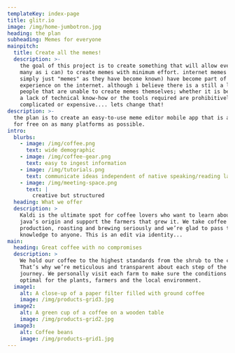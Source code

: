 ```yaml
---
templateKey: index-page
title: glitr.io
image: /img/home-jumbotron.jpg
heading: the plan
subheading: Memes for everyone
mainpitch:
  title: Create all the memes!
  description: >-
    the goal of this project is to create something that will allow everyone (as
    many as i can) to create memes with minimum effort. internet memes (or
    simply just "memes" as they have become known) have become part of a normal
    experience on the internet. although i believe there is a still a lot of
    people that are unable to create memes themselves; whether it is because of
    a lack of technical know-how or the tools required are prohibitively
    complicated or expensive.... lets change that!
description: >-
  the plan is to create an easy-to-use meme editor mobile app that is available
  for free on as many platforms as possible.
intro:
  blurbs:
    - image: /img/coffee.png
      text: wide demographic
    - image: /img/coffee-gear.png
      text: easy to ingest information
    - image: /img/tutorials.png
      text: communicate ideas independent of native speaking/reading language
    - image: /img/meeting-space.png
      text: |
        creative but structured
  heading: What we offer
  description: >
    Kaldi is the ultimate spot for coffee lovers who want to learn about their
    java’s origin and support the farmers that grew it. We take coffee
    production, roasting and brewing seriously and we’re glad to pass that
    knowledge to anyone. This is an edit via identity...
main:
  heading: Great coffee with no compromises
  description: >
    We hold our coffee to the highest standards from the shrub to the cup.
    That’s why we’re meticulous and transparent about each step of the coffee’s
    journey. We personally visit each farm to make sure the conditions are
    optimal for the plants, farmers and the local environment.
  image1:
    alt: A close-up of a paper filter filled with ground coffee
    image: /img/products-grid3.jpg
  image2:
    alt: A green cup of a coffee on a wooden table
    image: /img/products-grid2.jpg
  image3:
    alt: Coffee beans
    image: /img/products-grid1.jpg
---
```


